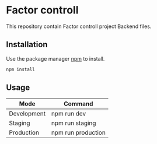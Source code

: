 # Factor controll

This repository contain Factor controll project Backend files.
## Installation

Use the package manager [npm](https://www.npmjs.com/) to install.

```bash
npm install
```

## Usage

| Mode  | Command |
| ------------- | -------------       |
| Development   | npm run dev         |
| Staging       | npm run staging     |
| Production    | npm run production  |
